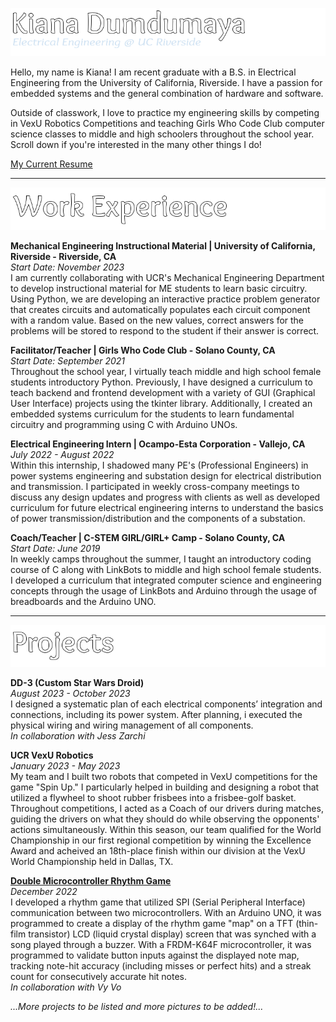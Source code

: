 ![Kiana-Dumdumaya](https://github.com/keeyahnuh/keeyahnuh/blob/main/kiana-dumdumaya.png)

Hello, my name is Kiana! I am recent graduate with a B.S. in Electrical Engineering from the University of California, Riverside. I have a passion for embedded systems and the general combination of hardware and software. 

Outside of classwork, I love to practice my engineering skills by competing in VexU Robotics Competitions and teaching Girls Who Code Club computer science classes to middle and high schoolers throughout the school year. Scroll down if you're interested in the many other things I do!

[My Current Resume](https://drive.google.com/file/d/1Ej9E-64KFzSaNW9ODSqd1ML-60M-j16Q/view?usp=sharing)

---
![Work-Experience](https://github.com/keeyahnuh/keeyahnuh/blob/main/work-experience.png)  
  
**Mechanical Engineering Instructional Material | University of California, Riverside - Riverside, CA**  
*Start Date: November 2023*   
I am currently collaborating with UCR's Mechanical Engineering Department to develop instructional material for ME students to learn basic circuitry. Using Python, we are developing an interactive practice problem generator that creates circuits and automatically populates each circuit component with a random value. Based on the new values, correct answers for the problems will be stored to respond to the student if their answer is correct.
  
**Facilitator/Teacher | Girls Who Code Club - Solano County, CA**  
*Start Date: September 2021*    
Throughout the school year, I virtually teach middle and high school female students introductory Python. Previously, I have designed a curriculum to teach backend and frontend development with a variety of GUI (Graphical User Interface) projects using the tkinter library. Additionally, I created an embedded systems curriculum for the students to learn fundamental circuitry and programming using C with Arduino UNOs. 
  
**Electrical Engineering Intern | Ocampo-Esta Corporation - Vallejo, CA**  
*July 2022 - August 2022*  
Within this internship, I shadowed many PE's (Professional Engineers) in power systems engineering and substation design for electrical distribution and transmission. I participated in weekly cross-company meetings to discuss any design updates and progress with clients as well as developed curriculum for future electrical engineering interns to understand the basics of power transmission/distribution and the components of a substation.

**Coach/Teacher | C-STEM GIRL/GIRL+ Camp - Solano County, CA**  
*Start Date: June 2019*  
In weekly camps throughout the summer, I taught an introductory coding course of C along with LinkBots to middle and high school female students. I developed a curriculum that integrated computer science and engineering concepts through the usage of LinkBots and Arduino through the usage of breadboards and the Arduino UNO.  

---
![Projects](https://github.com/keeyahnuh/keeyahnuh/blob/main/projects.png)

**DD-3 (Custom Star Wars Droid)**  
*August 2023 - October 2023*  
I designed a systematic plan of each electrical components’ integration and connections, including its power system. After planning, i executed the physical wiring and wiring management of all components.  
*In collaboration with Jess Zarchi*

**UCR VexU Robotics**  
*January 2023 - May 2023*  
My team and I built two robots that competed in VexU competitions for the game "Spin Up." I particularly helped in building and designing a robot that utilized a flywheel to shoot rubber frisbees into a frisbee-golf basket. Throughout competitions, I acted as a Coach of our drivers during matches, guiding the drivers on what they should do while observing the opponents' actions simultaneously. Within this season, our team qualified for the World Championship in our first regional competition by winning the Excellence Award and acheived an 18th-place finish within our division at the VexU World Championship held in Dallas, TX.  

[**Double Microcontroller Rhythm Game**](https://github.com/keeyahnuh/Bop-Bop-Uprising)  
*December 2022*  
I developed a rhythm game that utilized SPI (Serial Peripheral Interface) communication between two microcontrollers. With an Arduino UNO, it was programmed to create a display of the rhythm game "map" on a TFT (thin-film transistor) LCD (liquid crystal display) screen that was synched with a song played through a buzzer. With a FRDM-K64F microcontroller, it was programmed to validate button inputs against the displayed note map, tracking note-hit accuracy (including misses or perfect hits) and a streak count for consecutively accurate hit notes.  
*In collaboration with Vy Vo*
  
  
*...More projects to be listed and more pictures to be added!...*
